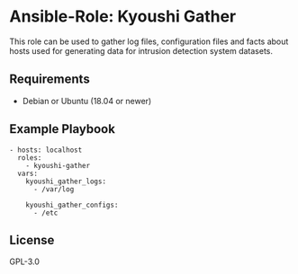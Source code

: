 # Ansible-Role: Kyoushi Gather

This role can be used to gather log files, configuration files and facts about hosts used
for generating data for intrusion detection system datasets.

## Requirements

- Debian or Ubuntu (18.04 or newer)

## Example Playbook

```
- hosts: localhost
  roles:
    - kyoushi-gather
  vars:
    kyoushi_gather_logs:
      - /var/log

    kyoushi_gather_configs:
      - /etc
```

## License

GPL-3.0
